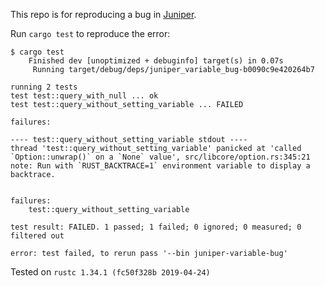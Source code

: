 This repo is for reproducing a bug in [Juniper][].

Run `cargo test` to reproduce the error:

```
$ cargo test
    Finished dev [unoptimized + debuginfo] target(s) in 0.07s
     Running target/debug/deps/juniper_variable_bug-b0090c9e420264b7

running 2 tests
test test::query_with_null ... ok
test test::query_without_setting_variable ... FAILED

failures:

---- test::query_without_setting_variable stdout ----
thread 'test::query_without_setting_variable' panicked at 'called `Option::unwrap()` on a `None` value', src/libcore/option.rs:345:21
note: Run with `RUST_BACKTRACE=1` environment variable to display a backtrace.


failures:
    test::query_without_setting_variable

test result: FAILED. 1 passed; 1 failed; 0 ignored; 0 measured; 0 filtered out

error: test failed, to rerun pass '--bin juniper-variable-bug'
```

Tested on `rustc 1.34.1 (fc50f328b 2019-04-24)`

[Juniper]: https://github.com/graphql-rust/juniper
